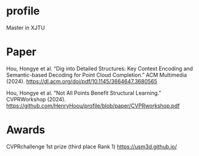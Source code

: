 # profile
Master in XJTU
# Paper
Hou, Hongye et al. “Dig into Detailed Structures: Key Context Encoding and Semantic-based Decoding for Point Cloud Completion.” ACM Multimedia (2024).
https://dl.acm.org/doi/pdf/10.1145/3664647.3680565 

Hou, Hongye et al. “Not All Points Benefit Structural Learning.” CVPRWorkshop (2024).
https://github.com/HenryHoou/profile/blob/paper/CVPRworkshop.pdf
# Awards
CVPRchallenge 1st prize (third place Rank 1) https://usm3d.github.io/
